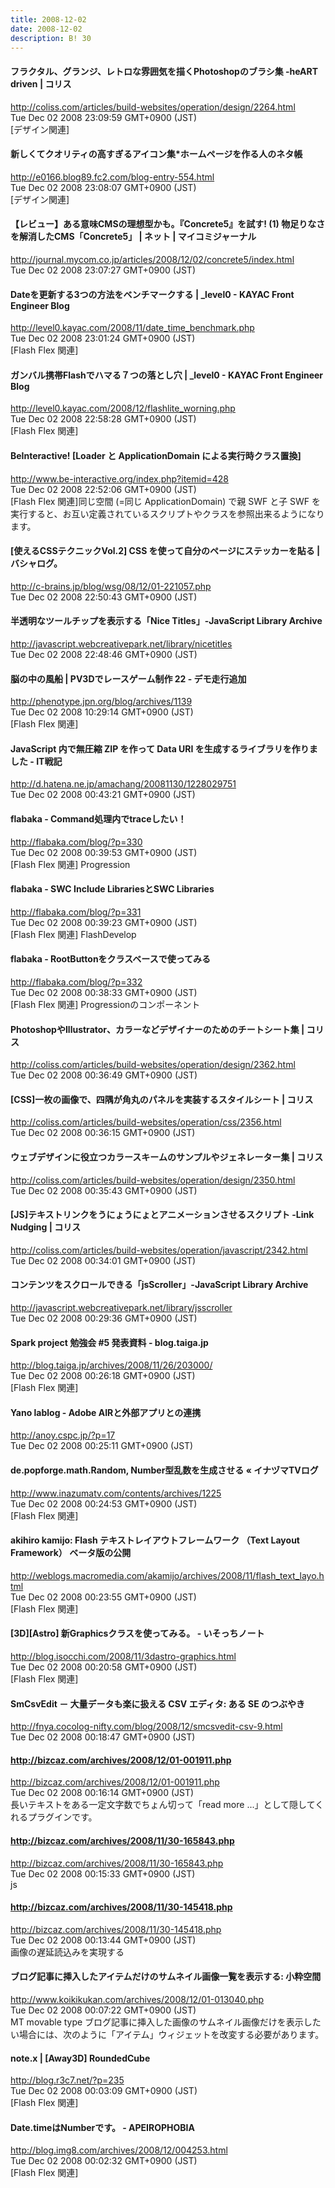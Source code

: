 ```yaml
---
title: 2008-12-02
date: 2008-12-02
description: B! 30
---
```


####   フラクタル、グランジ、レトロな雰囲気を描くPhotoshopのブラシ集 -heART driven | コリス
http://coliss.com/articles/build-websites/operation/design/2264.html<br>
Tue Dec 02 2008 23:09:59 GMT+0900 (JST)<br>
[デザイン関連]


#### 新しくてクオリティの高すぎるアイコン集*ホームページを作る人のネタ帳
http://e0166.blog89.fc2.com/blog-entry-554.html<br>
Tue Dec 02 2008 23:08:07 GMT+0900 (JST)<br>
[デザイン関連]


#### 【レビュー】ある意味CMSの理想型かも。『Concrete5』を試す! (1) 物足りなさを解消したCMS「Concrete5」 | ネット | マイコミジャーナル
http://journal.mycom.co.jp/articles/2008/12/02/concrete5/index.html<br>
Tue Dec 02 2008 23:07:27 GMT+0900 (JST)<br>


#### Dateを更新する3つの方法をベンチマークする | _level0 - KAYAC Front Engineer Blog
http://level0.kayac.com/2008/11/date_time_benchmark.php<br>
Tue Dec 02 2008 23:01:24 GMT+0900 (JST)<br>
[Flash Flex 関連]


#### ガンバル携帯Flashでハマる７つの落とし穴 | _level0 - KAYAC Front Engineer Blog
http://level0.kayac.com/2008/12/flashlite_worning.php<br>
Tue Dec 02 2008 22:58:28 GMT+0900 (JST)<br>
[Flash Flex 関連]


#### BeInteractive! [Loader と ApplicationDomain による実行時クラス置換]
http://www.be-interactive.org/index.php?itemid=428<br>
Tue Dec 02 2008 22:52:06 GMT+0900 (JST)<br>
[Flash Flex 関連]同じ空間 (=同じ ApplicationDomain) で親 SWF と子 SWF を実行すると、お互い定義されているスクリプトやクラスを参照出来るようになります。


#### [使えるCSSテクニックVol.2] CSS を使って自分のページにステッカーを貼る | バシャログ。
http://c-brains.jp/blog/wsg/08/12/01-221057.php<br>
Tue Dec 02 2008 22:50:43 GMT+0900 (JST)<br>


####   半透明なツールチップを表示する「Nice Titles」-JavaScript Library Archive
http://javascript.webcreativepark.net/library/nicetitles<br>
Tue Dec 02 2008 22:48:46 GMT+0900 (JST)<br>


#### 脳の中の風船 | PV3Dでレースゲーム制作 22 - デモ走行追加
http://phenotype.jpn.org/blog/archives/1139<br>
Tue Dec 02 2008 10:29:14 GMT+0900 (JST)<br>
[Flash Flex 関連]


####  JavaScript 内で無圧縮 ZIP を作って Data URI を生成するライブラリを作りました - IT戦記
http://d.hatena.ne.jp/amachang/20081130/1228029751<br>
Tue Dec 02 2008 00:43:21 GMT+0900 (JST)<br>


#### flabaka - Command処理内でtraceしたい！
http://flabaka.com/blog/?p=330<br>
Tue Dec 02 2008 00:39:53 GMT+0900 (JST)<br>
[Flash Flex 関連]  Progression


#### flabaka - SWC Include LibrariesとSWC Libraries
http://flabaka.com/blog/?p=331<br>
Tue Dec 02 2008 00:39:23 GMT+0900 (JST)<br>
[Flash Flex 関連] FlashDevelop


#### flabaka - RootButtonをクラスベースで使ってみる
http://flabaka.com/blog/?p=332<br>
Tue Dec 02 2008 00:38:33 GMT+0900 (JST)<br>
[Flash Flex 関連] Progressionのコンポーネント


####   PhotoshopやIllustrator、カラーなどデザイナーのためのチートシート集 | コリス
http://coliss.com/articles/build-websites/operation/design/2362.html<br>
Tue Dec 02 2008 00:36:49 GMT+0900 (JST)<br>


####   [CSS]一枚の画像で、四隅が角丸のパネルを実装するスタイルシート | コリス
http://coliss.com/articles/build-websites/operation/css/2356.html<br>
Tue Dec 02 2008 00:36:15 GMT+0900 (JST)<br>


####   ウェブデザインに役立つカラースキームのサンプルやジェネレーター集 | コリス
http://coliss.com/articles/build-websites/operation/design/2350.html<br>
Tue Dec 02 2008 00:35:43 GMT+0900 (JST)<br>


####   [JS]テキストリンクをうにょうにょとアニメーションさせるスクリプト -Link Nudging | コリス
http://coliss.com/articles/build-websites/operation/javascript/2342.html<br>
Tue Dec 02 2008 00:34:01 GMT+0900 (JST)<br>


####   コンテンツをスクロールできる「jsScroller」-JavaScript Library Archive
http://javascript.webcreativepark.net/library/jsscroller<br>
Tue Dec 02 2008 00:29:36 GMT+0900 (JST)<br>


####     Spark project 勉強会 #5 発表資料 - blog.taiga.jp    
http://blog.taiga.jp/archives/2008/11/26/203000/<br>
Tue Dec 02 2008 00:26:18 GMT+0900 (JST)<br>
[Flash Flex 関連]


#### Yano lablog - Adobe AIRと外部アプリとの連携
http://anoy.cspc.jp/?p=17<br>
Tue Dec 02 2008 00:25:11 GMT+0900 (JST)<br>


#### de.popforge.math.Random, Number型乱数を生成させる « イナヅマTVログ
http://www.inazumatv.com/contents/archives/1225<br>
Tue Dec 02 2008 00:24:53 GMT+0900 (JST)<br>
[Flash Flex 関連]


#### akihiro kamijo: Flash テキストレイアウトフレームワーク （Text Layout Framework） ベータ版の公開
http://weblogs.macromedia.com/akamijo/archives/2008/11/flash_text_layo.html<br>
Tue Dec 02 2008 00:23:55 GMT+0900 (JST)<br>
[Flash Flex 関連]


#### [3D][Astro] 新Graphicsクラスを使ってみる。 - いそっちノート
http://blog.isocchi.com/2008/11/3dastro-graphics.html<br>
Tue Dec 02 2008 00:20:58 GMT+0900 (JST)<br>
[Flash Flex 関連]


#### SmCsvEdit － 大量データも楽に扱える CSV エディタ: ある SE のつぶやき
http://fnya.cocolog-nifty.com/blog/2008/12/smcsvedit-csv-9.html<br>
Tue Dec 02 2008 00:18:47 GMT+0900 (JST)<br>


#### http://bizcaz.com/archives/2008/12/01-001911.php
http://bizcaz.com/archives/2008/12/01-001911.php<br>
Tue Dec 02 2008 00:16:14 GMT+0900 (JST)<br>
長いテキストをある一定文字数でちょん切って「read more ...」として隠してくれるプラグインです。


#### http://bizcaz.com/archives/2008/11/30-165843.php
http://bizcaz.com/archives/2008/11/30-165843.php<br>
Tue Dec 02 2008 00:15:33 GMT+0900 (JST)<br>
js


#### http://bizcaz.com/archives/2008/11/30-145418.php
http://bizcaz.com/archives/2008/11/30-145418.php<br>
Tue Dec 02 2008 00:13:44 GMT+0900 (JST)<br>
画像の遅延読込みを実現する 


#### ブログ記事に挿入したアイテムだけのサムネイル画像一覧を表示する: 小粋空間
http://www.koikikukan.com/archives/2008/12/01-013040.php<br>
Tue Dec 02 2008 00:07:22 GMT+0900 (JST)<br>
MT movable type ブログ記事に挿入した画像のサムネイル画像だけを表示したい場合には、次のように「アイテム」ウィジェットを改変する必要があります。


#### note.x  |    [Away3D] RoundedCube
http://blog.r3c7.net/?p=235<br>
Tue Dec 02 2008 00:03:09 GMT+0900 (JST)<br>
[Flash Flex 関連]


#### Date.timeはNumberです。 - APEIROPHOBIA
http://blog.img8.com/archives/2008/12/004253.html<br>
Tue Dec 02 2008 00:02:32 GMT+0900 (JST)<br>
[Flash Flex 関連]


